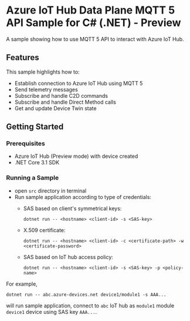 # Azure IoT Hub Data Plane MQTT 5 API Sample for C# (.NET) - Preview

A sample showing how to use MQTT 5 API to interact with Azure IoT Hub.

## Features

This sample highlights how to:

- Establish connection to Azure IoT Hub using MQTT 5
- Send telemetry messages
- Subscribe and handle C2D commands
- Subscribe and handle Direct Method calls
- Get and update Device Twin state

## Getting Started

### Prerequisites

- Azure IoT Hub (Preview mode) with device created
- .NET Core 3.1 SDK

### Running a Sample

- open `src` directory in terminal
- Run sample application according to type of credentials:
  - SAS based on client's symmetrical keys:

    `dotnet run -- <hostname> <client-id> -s <SAS-key>`

  - X.509 certificate:
  
    `dotnet run -- <hostname> <client-id> -c <certificate-path> -w <certificate-password>`

  - SAS based on IoT hub access policy:

    `dotnet run -- <hostname> <client-id> -s <SAS-key> -p <policy-name>`

For example,

`dotnet run -- abc.azure-devices.net device1/module1 -s AAA...`

will run sample application, connect to `abc` IoT hub as `module1` module  `device1` device using SAS key `AAA...`.
